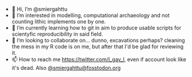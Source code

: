 - 👋 Hi, I’m @smiergahttu
- 👀 I’m interested in modelling, computational archaeology and not counting lithic implements one by one. 
- 🌱 I’m currently learning how to git in aim to produce usable scripts for scientyfic reproducibility in said field.
- 💞️ I’m looking to collaborate on... dunno, excavations perhaps? cleaning the mess in my R code is on me, but after that I'd be glad for reviewing it.
- 📫 How to reach me https://twitter.com/l_gav_l, even if account look like it's dead. Also <a rel="me" href="https://fosstodon.org/@smiergahttu">@smiergahttu@fosstodon.org</a>

<!---
smiergahttu/smiergahttu is a ✨ special ✨ repository because its `README.md` (this file) appears on your GitHub profile.
You can click the Preview link to take a look at your changes.
--->
